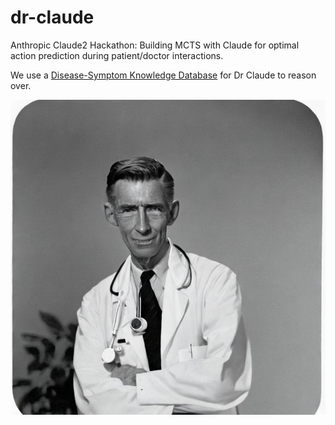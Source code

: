 # dr-claude
Anthropic Claude2 Hackathon: Building MCTS with Claude for optimal action prediction during patient/doctor interactions.

We use a [Disease-Symptom Knowledge Database](https://people.dbmi.columbia.edu/~friedma/Projects/DiseaseSymptomKB/index.html) for Dr Claude to reason over.

![Dr Claude](images/DrClaude.jpeg?raw=true)
